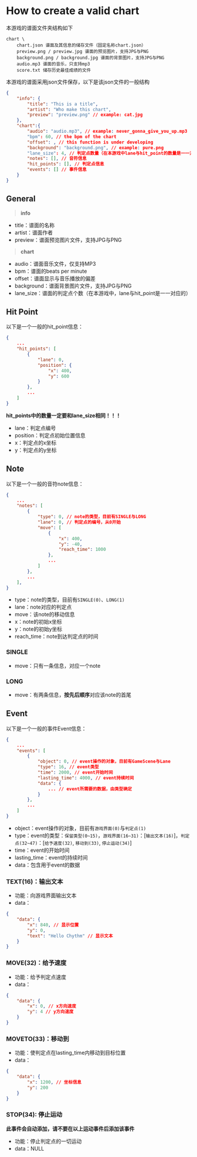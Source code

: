 # How to create a valid chart

本游戏的谱面文件夹结构如下

```
chart \
    chart.json 谱面及其信息的储存文件（固定名称chart.json）
    preview.png / preview.jpg 谱面的预览图片，支持JPG与PNG
    background.png / background.jpg 谱面的背景图片，支持JPG与PNG
    audio.mp3 谱面的音乐，只支持mp3
    score.txt 储存历史最佳成绩的文件
```

本游戏的谱面采用json文件保存，以下是该json文件的一般结构

```json
{
    "info": {
        "title": "This is a title",
        "artist": "Who make this chart",
        "preview": "preview.png" // example: cat.jpg
    },
    "chart":{
        "audio": "audio.mp3", // example: never_gonna_give_you_up.mp3
        "bpm": 60, // the bpm of the chart
        "offset": , // this function is under developing
        "background": "background.png", // example: pure.png
        "lane_size": 4, // 判定点数量（在本游戏中lane与hit_point的数量是一一对应的）
        "notes": [], // 音符信息
        "hit_points": [], // 判定点信息
        "events": [] // 事件信息
    }
}
```

## General

> **info**

- title：谱面的名称
- artist：谱面作者
- preview：谱面预览图片文件，支持JPG与PNG

> **chart**

- audio：谱面音乐文件，仅支持MP3
- bpm：谱面的beats per minute
- offset：谱面显示与音乐播放的偏差
- background：谱面背景图片文件，支持JPG与PNG
- lane_size：谱面的判定点个数（在本游戏中，lane与hit_point是一一对应的）

## Hit Point

以下是一个一般的hit_point信息：

```json
{
    ...
    "hit_points": [
        {
            "lane": 0,
            "position": {
                "x": 400,
                "y": 600
            }
        },
        ...
    ]
}
```

**hit_points中的数量一定要和lane_size相同！！！**

- lane：判定点编号
- position：判定点初始位置信息
- x：判定点的x坐标
- y：判定点的y坐标

## Note

以下是一个一般的音符note信息：

```json
{
    ...
    "notes": [
        {
            "type": 0, // note的类型，目前有SINGLE与LONG
            "lane": 0, // 判定点的编号，从0开始
            "move": [
                {
                    "x": 400,
                    "y": -40,
                    "reach_time": 1000
                },
                ...
            ]
        },
        ...
    ],
}
```

- type：note的类型，目前有`SINGLE(0)`、`LONG(1)`
- lane：note对应的判定点
- move：该note的移动信息
- x：note的初始x坐标
- y：note的初始y坐标
- reach_time：note到达判定点的时间

### SINGLE

- move：只有一条信息，对应一个note

### LONG

- move：有两条信息，**按先后顺序**对应该note的首尾

## Event

以下是一个一般的事件Event信息：

```json
{
    ...
    "events": [
        {
            "object": 0, // event操作的对象，目前有GameScene与Lane
            "type": 16, // event类型
            "time": 2000, // event开始时间
            "lasting_time": 4000, // event持续时间
            "data": {
                ... // event所需要的数据，由类型确定
            }
        },
        ...
    ]
}
```

- object：event操作的对象，目前有`游戏界面(0)`与`判定点(1)`
- type：event的类型：`保留类型(0~15)`，`游戏界面(16~31)`：[`输出文本(16)`]，`判定点(32~47)`：[`给予速度(32)`, `移动到(33)`, `停止运动(34)`]
- time：event的开始时间
- lasting_time：event的持续时间
- data：包含用于event的数据

### TEXT(16)：输出文本

- 功能：向游戏界面输出文本
- data：

```json
{
    "data": {
        "x": 840, // 显示位置
        "y": 0,
        "text": "Hello Chythm" // 显示文本
    }
}
```

### MOVE(32)：给予速度

- 功能：给予判定点速度
- data：

```json
{
    "data": {
        "x": 0, // x方向速度
        "y": 4 // y方向速度
    }
}
```

### MOVETO(33)：移动到

- 功能：使判定点在lasting_time内移动到目标位置
- data：

```json
{
    "data": {
        "x": 1200, // 坐标信息
        "y": 200
    }
}
```

### STOP(34): 停止运动

**此事件会自动添加，请不要在以上运动事件后添加该事件**

- 功能：停止判定点的一切运动
- data：NULL